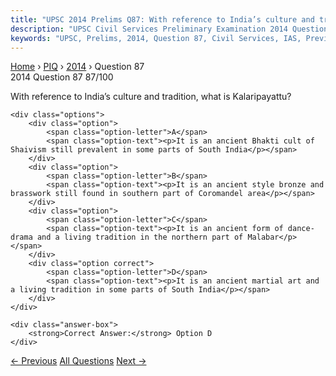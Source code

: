 ```yaml
---
title: "UPSC 2014 Prelims Q87: With reference to India’s culture and tradition, what is Kal..."
description: "UPSC Civil Services Preliminary Examination 2014 Question 87 with options and answer"
keywords: "UPSC, Prelims, 2014, Question 87, Civil Services, IAS, Previous Year Questions"
---
```


<nav class="breadcrumb">
    <a href="../../">Home</a>
    <span>›</span>
    <a href="../">PIQ</a>
    <span>›</span>
    <a href="./">2014</a>
    <span>›</span>
    <span>Question 87</span>
</nav>

<div class="question-header">
    <div class="question-meta">
        <span class="year-badge">2014</span>
        <span class="question-number">Question 87</span>
        <span class="progress">87/100</span>
    </div>
    <div class="progress-bar">
        <div class="progress-fill" style="width: 87.0%"></div>
    </div>
</div>

<div class="question-content">
    <div class="question-text">
        <p>With reference to India’s culture and tradition, what is Kalaripayattu?</p>
    </div>
    
    <div class="options">
        <div class="option">
            <span class="option-letter">A</span>
            <span class="option-text"><p>It is an ancient Bhakti cult of Shaivism still prevalent in some parts of South India</p></span>
        </div>
        <div class="option">
            <span class="option-letter">B</span>
            <span class="option-text"><p>It is an ancient style bronze and brasswork still found in southern part of Coromandel area</p></span>
        </div>
        <div class="option">
            <span class="option-letter">C</span>
            <span class="option-text"><p>It is an ancient form of dance-drama and a living tradition in the northern part of Malabar</p></span>
        </div>
        <div class="option correct">
            <span class="option-letter">D</span>
            <span class="option-text"><p>It is an ancient martial art and a living tradition in some parts of South India</p></span>
        </div>
    </div>

    <div class="answer-box">
        <strong>Correct Answer:</strong> Option D
    </div>
</div>

<div class="question-nav">
    <a href="../q086-the-ghadr-ghadar-was-a/" class="nav-btn prev">← Previous</a>
    <a href="../" class="nav-btn center">All Questions</a>
    <a href="../q088-consider-the-following-pairs-1-garba-gujarat-2-moh/" class="nav-btn next">Next →</a>
</div>

